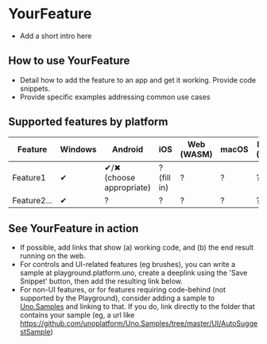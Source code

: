 
<!-- For available Markdown syntax, check out https://guides.github.com/features/mastering-markdown/ -->

# YourFeature

<!-- This template is for features unique to Uno, with no original UWP equivalent (eg VisibleBoundsPadding, ElevatedView).  -->

* Add a short intro here

<!-- Add any additional information on platform-specific limitations and constraints -->

## How to use YourFeature

 * Detail how to add the feature to an app and get it working. Provide code snippets.
 * Provide specific examples addressing common use cases

## Supported features by platform

<!-- If not feature is supported on every platform, fill in the matrix below to show which ones are supported. If there's no limitations to the feature on any platform, consider removing this whole section. -->

| Feature        |  Windows  | Android |  iOS  |  Web (WASM)  | macOS | Linux (Skia)  | Win 7 (Skia) | 
|---------------|-------|-------|-------|-------|-------|-------|-|
| Feature1         | ✔ | ✔/✖ (choose appropriate) | ? (fill in) | ? | ? | ? | ? |
| Feature2...     | ✔ | ? | ? | ? | ? | ? | ? |

## See YourFeature in action

 * If possible, add links that show (a) working code, and (b) the end result running on the web.
 * For controls and UI-related features (eg brushes), you can write a sample at playground.platform.uno, create a deeplink using the 'Save Snippet' button, then add the resulting link below.
 * For non-UI features, or for features requiring code-behind (not supported by the Playground), consider adding a sample to [Uno.Samples](https://github.com/unoplatform/Uno.Samples) and linking to that. If you do, link directly to the folder that contains your sample (eg, a url like https://github.com/unoplatform/Uno.Samples/tree/master/UI/AutoSuggestSample)
